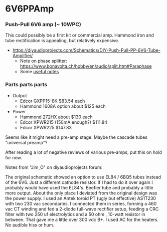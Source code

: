 # 6V6PPAmp
### Push-Pull 6V6 amp (~ 10WPC)

This could possibly be a first kit or commercial amp.  Hammond iron and tube rectification
is appealing, but relatively expensive.

 * https://diyaudioprojects.com/Schematics/DIY-Push-Pull-PP-6V6-Tube-Amplifier/
   * Note on phase splitter: https://www.bonavolta.ch/hobby/en/audio/split.htm#Paraphase
   * Some [useful notes](http://diyaudioprojects.com/Forum/viewtopic.php?f=9&t=6305)

### Parts parts parts

* Output
  * Edcor GXPP15-8K $83.54 each
  * Hammond 1608A option about $125 each
* Power
  * Hammond 272HX about $130 each
  * Edcor XPWR215 (150mA enough?) $111.84
  * Edcor XPWR225 $147.83


Seems like it might need a pre-amp stage.  Maybe the cascade tubes
"universal preamp"?

After reading a lot of negative reviews of various pre-amps, put this
on hold for now.

Notes from "Jim_O" on diyaudioprojects forum:

The original schematic showed an option to use EL84 / 6BQ5 tubes
instead of the 6V6. Just a different cathode resistor. If I had to do
it over again I probably would have used the EL84's. Beefier tube and
probably a little more output. About the only place I deviated from
the original design was the power supply. I used an Antek toroid PT
(ugly but effective) AS1T230 with two 230 vac secondaries. I connected
them in series, forming a 460 vac CT winding and fed a 2-diode
full-wave rectifier setup, feeding a CRC filter with two 250 uf
electrolytics and a 50 ohm , 10-watt resistor in between. That gave me
a little over 300 vdc B+. I used AC for the heaters. No audible hiss
or hum.

